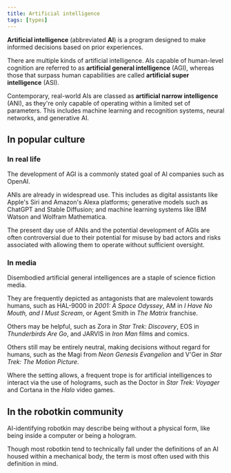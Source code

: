 ```yaml
---
title: Artificial intelligence
tags: [types]
---
```


**Artificial intelligence** (abbreviated **AI**) is a program designed to make informed decisions based on prior experiences.

There are multiple kinds of artificial intelligence. AIs capable of human-level cognition are referred to as **artificial general intelligence** (AGI), whereas those that surpass human capabilities are called **artificial super intelligence** (ASI).

Contemporary, real-world AIs are classed as **artificial narrow intelligence** (ANI), as they're only capable of operating within a limited set of parameters. This includes machine learning and recognition systems, neural networks, and generative AI.

## In popular culture

### In real life

The development of AGI is a commonly stated goal of AI companies such as OpenAI.

ANIs are already in widespread use. This includes as digital assistants like Apple's Siri and Amazon's Alexa platforms; generative models such as ChatGPT and Stable Diffusion; and machine learning systems like IBM Watson and Wolfram Mathematica.

The present day use of ANIs and the potential development of AGIs are often controversial due to their potential for misuse by bad actors and risks associated with allowing them to operate without sufficient oversight.

### In media

Disembodied artificial general intelligences are a staple of science fiction media.

They are frequently depicted as antagonists that are malevolent towards humans, such as HAL-9000 in _2001: A Space Odyssey_, AM in _I Have No Mouth, and I Must Scream_, or Agent Smith in _The Matrix_ franchise.

Others may be helpful, such as Zora in _Star Trek: Discovery_, EOS in _Thunderbirds Are Go_, and JARVIS in _Iron Man_ films and comics.

Others still may be entirely neutral, making decisions without regard for humans, such as the Magi from _Neon Genesis Evangelion_ and V'Ger in _Star Trek: The Motion Picture_.

Where the setting allows, a frequent trope is for artificial intelligences to interact via the use of holograms, such as the Doctor in _Star Trek: Voyager_ and Cortana in the _Halo_ video games.

## In the robotkin community

AI-identifying robotkin may describe being without a physical form, like being inside a computer or being a hologram.

Though most robotkin tend to technically fall under the definitions of an AI housed within a mechanical body, the term is most often used with this definition in mind.
